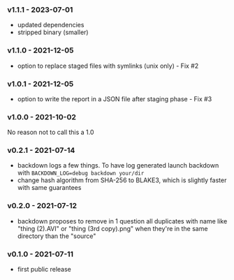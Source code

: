 <a name="v1.1.1"></a>
### v1.1.1 - 2023-07-01
- updated dependencies
- stripped binary (smaller)

<a name="v1.1.0"></a>
### v1.1.0 - 2021-12-05
- option to replace staged files with symlinks (unix only) - Fix #2

<a name="v1.0.1"></a>
### v1.0.1 - 2021-12-05
- option to write the report in a JSON file after staging phase - Fix #3

<a name="v1.0.0"></a>
### v1.0.0 - 2021-10-02
No reason not to call this a 1.0

<a name="v0.2.1"></a>
### v0.2.1 - 2021-07-14
- backdown logs a few things. To have log generated launch backdown with `BACKDOWN_LOG=debug backdown your/dir`
- change hash algorithm from SHA-256 to BLAKE3, which is slightly faster with same guarantees

<a name="v0.2.0"></a>
### v0.2.0 - 2021-07-12
- backdown proposes to remove in 1 question all duplicates with name like "thing (2).AVI" or "thing (3rd copy).png" when they're in the same directory than the "source"

<a name="v0.1.0"></a>
### v0.1.0 - 2021-07-11
- first public release
